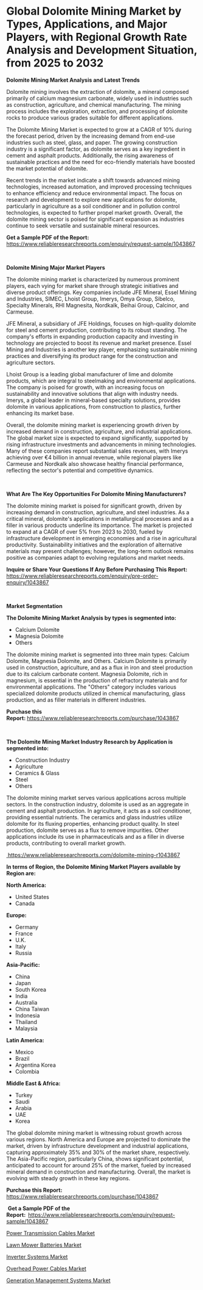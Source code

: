 <p><h1>Global Dolomite Mining Market by Types, Applications, and Major Players, with Regional Growth Rate Analysis and Development Situation, from 2025 to 2032</h1></p><p><strong>Dolomite Mining Market Analysis and Latest Trends</strong></p>
<p><p>Dolomite mining involves the extraction of dolomite, a mineral composed primarily of calcium magnesium carbonate, widely used in industries such as construction, agriculture, and chemical manufacturing. The mining process includes the exploration, extraction, and processing of dolomite rocks to produce various grades suitable for different applications.</p><p>The Dolomite Mining Market is expected to grow at a CAGR of 10% during the forecast period, driven by the increasing demand from end-use industries such as steel, glass, and paper. The growing construction industry is a significant factor, as dolomite serves as a key ingredient in cement and asphalt products. Additionally, the rising awareness of sustainable practices and the need for eco-friendly materials have boosted the market potential of dolomite.</p><p>Recent trends in the market indicate a shift towards advanced mining technologies, increased automation, and improved processing techniques to enhance efficiency and reduce environmental impact. The focus on research and development to explore new applications for dolomite, particularly in agriculture as a soil conditioner and in pollution control technologies, is expected to further propel market growth. Overall, the dolomite mining sector is poised for significant expansion as industries continue to seek versatile and sustainable mineral resources.</p></p>
<p><strong>Get a Sample PDF of the Report:&nbsp;</strong> <a href="https://www.reliableresearchreports.com/enquiry/request-sample/1043867?utm_campaign=36&utm_medium=2&utm_source=Github&utm_content=ia&utm_term=13022025&utm_id=dolomite-mining">https://www.reliableresearchreports.com/enquiry/request-sample/1043867</a></p>
<p>&nbsp;</p>
<p><strong>Dolomite Mining Major Market Players</strong></p>
<p><p>The dolomite mining market is characterized by numerous prominent players, each vying for market share through strategic initiatives and diverse product offerings. Key companies include JFE Mineral, Essel Mining and Industries, SIMEC, Lhoist Group, Imerys, Omya Group, Sibelco, Specialty Minerals, RHI Magnesita, Nordkalk, Beihai Group, Calcinor, and Carmeuse. </p><p>JFE Mineral, a subsidiary of JFE Holdings, focuses on high-quality dolomite for steel and cement production, contributing to its robust standing. The company's efforts in expanding production capacity and investing in technology are projected to boost its revenue and market presence. Essel Mining and Industries is another key player, emphasizing sustainable mining practices and diversifying its product range for the construction and agriculture sectors.</p><p>Lhoist Group is a leading global manufacturer of lime and dolomite products, which are integral to steelmaking and environmental applications. The company is poised for growth, with an increasing focus on sustainability and innovative solutions that align with industry needs. Imerys, a global leader in mineral-based specialty solutions, provides dolomite in various applications, from construction to plastics, further enhancing its market base.</p><p>Overall, the dolomite mining market is experiencing growth driven by increased demand in construction, agriculture, and industrial applications. The global market size is expected to expand significantly, supported by rising infrastructure investments and advancements in mining technologies. Many of these companies report substantial sales revenues, with Imerys achieving over €4 billion in annual revenue, while regional players like Carmeuse and Nordkalk also showcase healthy financial performance, reflecting the sector's potential and competitive dynamics.</p></p>
<p>&nbsp;</p>
<p><strong>What Are The Key Opportunities For Dolomite Mining Manufacturers?</strong></p>
<p><p>The dolomite mining market is poised for significant growth, driven by increasing demand in construction, agriculture, and steel industries. As a critical mineral, dolomite's applications in metallurgical processes and as a filler in various products underline its importance. The market is projected to expand at a CAGR of over 5% from 2023 to 2030, fueled by infrastructure development in emerging economies and a rise in agricultural productivity. Sustainability initiatives and the exploration of alternative materials may present challenges; however, the long-term outlook remains positive as companies adapt to evolving regulations and market needs.</p></p>
<p><strong>Inquire or Share Your Questions If Any Before Purchasing This Report:</strong> <a href="https://www.reliableresearchreports.com/enquiry/pre-order-enquiry/1043867?utm_campaign=36&utm_medium=2&utm_source=Github&utm_content=ia&utm_term=13022025&utm_id=dolomite-mining">https://www.reliableresearchreports.com/enquiry/pre-order-enquiry/1043867</a></p>
<p>&nbsp;</p>
<p><strong>Market Segmentation</strong></p>
<p><strong>The Dolomite Mining Market Analysis by types is segmented into:</strong></p>
<p><ul><li>Calcium Dolomite</li><li>Magnesia Dolomite</li><li>Others</li></ul></p>
<p><p>The dolomite mining market is segmented into three main types: Calcium Dolomite, Magnesia Dolomite, and Others. Calcium Dolomite is primarily used in construction, agriculture, and as a flux in iron and steel production due to its calcium carbonate content. Magnesia Dolomite, rich in magnesium, is essential in the production of refractory materials and for environmental applications. The "Others" category includes various specialized dolomite products utilized in chemical manufacturing, glass production, and as filler materials in different industries.</p></p>
<p><strong>Purchase this Report:&nbsp;</strong><a href="https://www.reliableresearchreports.com/purchase/1043867?utm_campaign=36&utm_medium=2&utm_source=Github&utm_content=ia&utm_term=13022025&utm_id=dolomite-mining">https://www.reliableresearchreports.com/purchase/1043867</a></p>
<p>&nbsp;</p>
<p><strong>The Dolomite Mining Market Industry Research by Application is segmented into:</strong></p>
<p><ul><li>Construction Industry</li><li>Agriculture</li><li>Ceramics & Glass</li><li>Steel</li><li>Others</li></ul></p>
<p><p>The dolomite mining market serves various applications across multiple sectors. In the construction industry, dolomite is used as an aggregate in cement and asphalt production. In agriculture, it acts as a soil conditioner, providing essential nutrients. The ceramics and glass industries utilize dolomite for its fluxing properties, enhancing product quality. In steel production, dolomite serves as a flux to remove impurities. Other applications include its use in pharmaceuticals and as a filler in diverse products, contributing to overall market growth.</p></p>
<p><a href="https://www.reliableresearchreports.com/dolomite-mining-r1043867?utm_campaign=36&utm_medium=2&utm_source=Github&utm_content=ia&utm_term=13022025&utm_id=dolomite-mining">&nbsp;https://www.reliableresearchreports.com/dolomite-mining-r1043867</a></p>
<p><strong>In terms of Region, the Dolomite Mining Market Players available by Region are:</strong></p>
<p>
    <p> <strong> North America: </strong>
        <ul>
            <li>United States</li>
            <li>Canada</li>
        </ul>
        </p> 
    <p> <strong> Europe: </strong>
        <ul>
            <li>Germany</li>
            <li>France</li>
            <li>U.K.</li>
            <li>Italy</li>
            <li>Russia</li>
        </ul>
        </p> 
    <p> <strong> Asia-Pacific: </strong>
        <ul>
            <li>China</li>
            <li>Japan</li>
            <li>South Korea</li>
            <li>India</li>
            <li>Australia</li>
            <li>China Taiwan</li>
            <li>Indonesia</li>
            <li>Thailand</li>
            <li>Malaysia</li>
        </ul>
        </p> 
    <p> <strong> Latin America: </strong>
        <ul>
            <li>Mexico</li>
            <li>Brazil</li>
            <li>Argentina Korea</li>
            <li>Colombia</li>
        </ul>
        </p> 
    <p> <strong> Middle East & Africa: </strong>
        <ul>
            <li>Turkey</li>
            <li>Saudi</li>
            <li>Arabia</li>
            <li>UAE</li>
            <li>Korea</li>
        </ul>
    </p>
    </p>
<p><p>The global dolomite mining market is witnessing robust growth across various regions. North America and Europe are projected to dominate the market, driven by infrastructure development and industrial applications, capturing approximately 35% and 30% of the market share, respectively. The Asia-Pacific region, particularly China, shows significant potential, anticipated to account for around 25% of the market, fueled by increased mineral demand in construction and manufacturing. Overall, the market is evolving with steady growth in these key regions.</p></p>
<p><strong>Purchase this Report: </strong><a href="https://www.reliableresearchreports.com/purchase/1043867?utm_campaign=36&utm_medium=2&utm_source=Github&utm_content=ia&utm_term=13022025&utm_id=dolomite-mining">https://www.reliableresearchreports.com/purchase/1043867</a></p>
<p>&nbsp;<strong>Get a Sample PDF of the Report:&nbsp;&nbsp;</strong><a href="https://www.reliableresearchreports.com/enquiry/request-sample/1043867?utm_campaign=36&utm_medium=2&utm_source=Github&utm_content=ia&utm_term=13022025&utm_id=dolomite-mining">https://www.reliableresearchreports.com/enquiry/request-sample/1043867</a></p>
<p><strong></strong></p>
<p><p><a href="https://github.com/slmagaddam/Market-Research-Report-List-1/blob/main/power-transmission-cables-market.md?utm_campaign=36&utm_medium=2&utm_source=Github&utm_content=ia&utm_term=13022025&utm_id=dolomite-mining">Power Transmission Cables Market</a></p><p><a href="https://github.com/watzondechao/Market-Research-Report-List-1/blob/main/lawn-mower-batteries-market.md?utm_campaign=36&utm_medium=2&utm_source=Github&utm_content=ia&utm_term=13022025&utm_id=dolomite-mining">Lawn Mower Batteries Market</a></p><p><a href="https://github.com/phephezxnf/Market-Research-Report-List-1/blob/main/inverter-systems-market.md?utm_campaign=36&utm_medium=2&utm_source=Github&utm_content=ia&utm_term=13022025&utm_id=dolomite-mining">Inverter Systems Market</a></p><p><a href="https://github.com/iroldilom/Market-Research-Report-List-1/blob/main/overhead-power-cables-market.md?utm_campaign=36&utm_medium=2&utm_source=Github&utm_content=ia&utm_term=13022025&utm_id=dolomite-mining">Overhead Power Cables Market</a></p><p><a href="https://github.com/moazugavate/Market-Research-Report-List-1/blob/main/generation-management-systems-market.md?utm_campaign=36&utm_medium=2&utm_source=Github&utm_content=ia&utm_term=13022025&utm_id=dolomite-mining">Generation Management Systems Market</a></p></p>